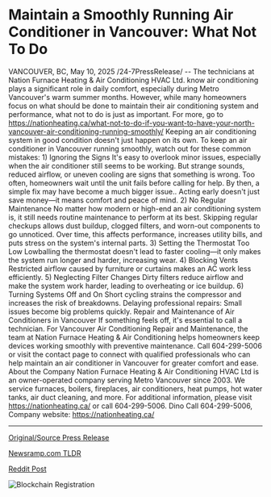# Maintain a Smoothly Running Air Conditioner in Vancouver: What Not To Do

VANCOUVER, BC, May 10, 2025 /24-7PressRelease/ -- The technicians at Nation Furnace Heating & Air Conditioning HVAC Ltd. know air conditioning plays a significant role in daily comfort, especially during Metro Vancouver's warm summer months. However, while many homeowners focus on what should be done to maintain their air conditioning system and performance, what not to do is just as important. For more, go to https://nationheating.ca/what-not-to-do-if-you-want-to-have-your-north-vancouver-air-conditioning-running-smoothly/  Keeping an air conditioning system in good condition doesn't just happen on its own. To keep an air conditioner in Vancouver running smoothly, watch out for these common mistakes:  1) Ignoring the Signs  It's easy to overlook minor issues, especially when the air conditioner still seems to be working. But strange sounds, reduced airflow, or uneven cooling are signs that something is wrong. Too often, homeowners wait until the unit fails before calling for help. By then, a simple fix may have become a much bigger issue.. Acting early doesn't just save money—it means comfort and peace of mind.  2) No Regular Maintenance   No matter how modern or high-end an air conditioning system is, it still needs routine maintenance to perform at its best. Skipping regular checkups allows dust buildup, clogged filters, and worn-out components to go unnoticed. Over time, this affects performance, increases utility bills, and puts stress on the system's internal parts.  3) Setting the Thermostat Too Low  Lowballing the thermostat doesn't lead to faster cooling—it only makes the system run longer and harder, increasing wear.  4) Blocking Vents   Restricted airflow caused by furniture or curtains makes an AC work less efficiently.  5) Neglecting Filter Changes  Dirty filters reduce airflow and make the system work harder, leading to overheating or ice buildup.  6) Turning Systems Off and On   Short cycling strains the compressor and increases the risk of breakdowns. Delaying professional repairs: Small issues become big problems quickly.  Repair and Maintenance of Air Conditioners in Vancouver  If something feels off, it's essential to call a technician. For Vancouver Air Conditioning Repair and Maintenance, the team at Nation Furnace Heating & Air Conditioning helps homeowners keep devices working smoothly with preventive maintenance.   Call 604-299-5006 or visit the contact page to connect with qualified professionals who can help maintain an air conditioner in Vancouver for greater comfort and ease.  About the Company  Nation Furnace Heating & Air Conditioning HVAC Ltd is an owner-operated company serving Metro Vancouver since 2003. We service furnaces, boilers, fireplaces, air conditioners, heat pumps, hot water tanks, air duct cleaning, and more.  For additional information, please visit https://nationheating.ca/ or call 604-299-5006.  Dino Call 604-299-5006, Company website: https://nationheating.ca/ 

---

[Original/Source Press Release](https://www.24-7pressrelease.com/press-release/522653/maintain-a-smoothly-running-air-conditioner-in-vancouver-what-not-to-do)
                    

[Newsramp.com TLDR](https://newsramp.com/curated-news/avoid-costly-mistakes-vancouver-hvac-company-shares-tips-for-proper-air-conditioner-maintenance/637d7871e1aeb5e8e4d52216f81ac1bf) 

 



[Reddit Post](https://www.reddit.com/r/TravelAndLeisureNews/comments/1kj4l13/avoid_costly_mistakes_vancouver_hvac_company/) 



![Blockchain Registration](https://cdn.newsramp.app/24-7PressRelease/qrcode/255/10/ableGv5k.webp)